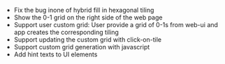 * Fix the bug inone of hybrid fill in hexagonal tiling
* Show the 0-1 grid on the right side of the web page
* Support user custom grid: User provide a grid of 0-1s from web-ui and app creates the corresponding tiling
* Support updating the custom grid with click-on-tile
* Support custom grid generation with javascript
* Add hint texts to UI elements
  